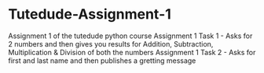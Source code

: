 # Tutedude-Assignment-1
Assignment 1 of the tutedude python course
Assignment 1 Task 1 - Asks for 2 numbers and then gives you results for Addition, Subtraction, Multiplication & Division of both the numbers
Assignment 1 Task 2 - Asks for first and last name and then publishes a gretting message
